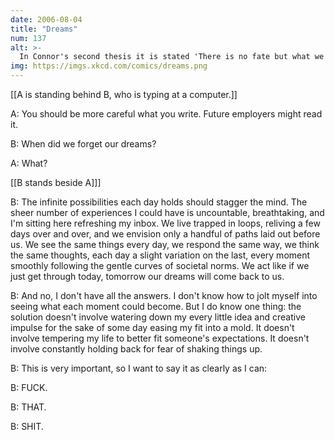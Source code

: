 ```yaml
---
date: 2006-08-04
title: "Dreams"
num: 137
alt: >-
  In Connor's second thesis it is stated 'There is no fate but what we make for ourselves.'  Does the routine destroy our creativity or do we lose creativity and fall into the routine?  Anyway, who's up for a road trip!
img: https://imgs.xkcd.com/comics/dreams.png
---
```

[[A is standing behind B, who is typing at a computer.]]

A: You should be more careful what you write. Future employers might read it.

B: When did we forget our dreams?

A: What?

[[B stands beside A]]]

B: The infinite possibilities each day holds should stagger the mind. The sheer number of experiences I could have is uncountable, breathtaking, and I'm sitting here refreshing my inbox. We live trapped in loops, reliving a few days over and over, and we envision only a handful of paths laid out before us. We see the same things every day, we respond the same way, we think the same thoughts, each day a slight variation on the last, every moment smoothly following the gentle curves of societal norms. We act like if we just get through today, tomorrow our dreams will come back to us.

B: And no, I don't have all the answers. I don't know how to jolt myself into seeing what each moment could become. But I do know one thing: the solution doesn't involve watering down my every little idea and creative impulse for the sake of some day easing my fit into a mold. It doesn't involve tempering my life to better fit someone's expectations. It doesn't involve constantly holding back for fear of shaking things up.

B: This is very important, so I want to say it as clearly as I can:

B: FUCK.

B: THAT.

B: SHIT.

